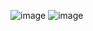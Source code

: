 ![image](https://user-images.githubusercontent.com/36649115/42017290-59314bbc-7a63-11e8-87dd-ed27fe5cad7e.png)
![image](https://user-images.githubusercontent.com/36649115/42017343-7791075a-7a63-11e8-84b5-546915a37d63.png)
